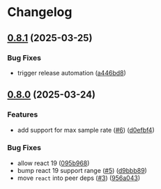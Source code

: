 # Changelog

## [0.8.1](https://github.com/sanity-io/telemetry/compare/v0.8.0...v0.8.1) (2025-03-25)


### Bug Fixes

* trigger release automation ([a446bd8](https://github.com/sanity-io/telemetry/commit/a446bd814c5c77ec32c83c97ec92051694460857))

## [0.8.0](https://github.com/sanity-io/telemetry/compare/v0.7.7...v0.8.0) (2025-03-24)


### Features

* add support for max sample rate ([#6](https://github.com/sanity-io/telemetry/issues/6)) ([d0efbf4](https://github.com/sanity-io/telemetry/commit/d0efbf47d04a4aab746ec7985c054ce9d241af14))


### Bug Fixes

* allow react 19 ([095b968](https://github.com/sanity-io/telemetry/commit/095b968f8817691aceada3ce9f8fc8a96ba54bf1))
* bump react 19 support range ([#5](https://github.com/sanity-io/telemetry/issues/5)) ([d9bbb89](https://github.com/sanity-io/telemetry/commit/d9bbb89ed122049d09d0f16309195d19c062f8c6))
* move `react` into peer deps ([#3](https://github.com/sanity-io/telemetry/issues/3)) ([956a043](https://github.com/sanity-io/telemetry/commit/956a04337c2362becc7a7edcb50c99c431a3174f))
